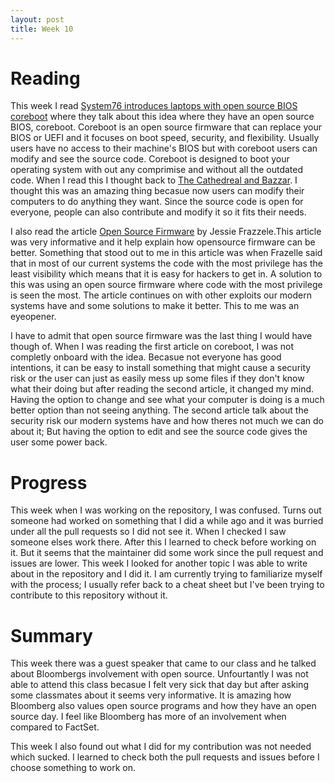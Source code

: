```yaml
---
layout: post
title: Week 10 
---
```

# Reading
This week I read [System76 introduces laptops with open source BIOS coreboot](https://opensource.com/article/19/11/coreboot-system76-laptops?utm_campaign=intrel) where they talk about this idea where they have an open source BIOS, coreboot. Coreboot is an open source firmware that can replace your BIOS or UEFI and it focuses on boot speed, security, and flexibility. Usually users have no access to their machine's BIOS but with coreboot users can modify and see the source code. Coreboot is designed to boot your operating system with out any comprimise and without all the outdated code. When I read this I thought back to [The Cathedreal and Bazzar](http://www.catb.org/~esr/writings/cathedral-bazaar/cathedral-bazaar/index.html). I thought this was an amazing thing becasue now users can modify their computers to do anything they want. Since the source code is open for everyone, people can also contribute and modify it so it fits their needs. 

I also read the article [Open Source Firmware](https://cacm.acm.org/magazines/2019/10/239673-open-source-firmware/fulltext) by Jessie 
Frazzele.This article was very informative and it help explain how opensource firmware can be better. Something that stood out to me 
in this article was when Frazelle said that in most of our current systems the code with the most privilege has the least visibility 
which means that it is easy for hackers to get in. A solution to this was using an open source firmware where code with the most 
privilege is seen the most. The article continues on with other exploits our modern systems have and some solutions to make it better. This to me was an eyeopener. 

I have to admit that open source firmware was the last thing I would have though of. When I was reading the first article on coreboot, I was not completly onboard with the idea. Becasue not everyone has good intentions, it can be easy to install something that might cause a security risk or the user can just as easily mess up some files if they don't know what their doing but after reading the second article, it changed my mind. Having the option to change and see what your computer is doing is a much better option than not seeing anything. The second article talk about the security risk our modern systems have and how theres not much we can do about it; But having the option to edit and see the source code gives the user some power back. 

# Progress
This week when I was working on the repository, I was confused. Turns out someone had worked on something that I did a while ago and it was burried under all the pull requests so I did not see it. When I checked I saw someone elses work there. After this I learned to check before working on it. But it seems that the maintainer did some work since the pull request and issues are lower. This week I looked for another topic I was able to write about in the repository and I did it. I am currently trying to familiarize myself with the process; I usually refer back to a cheat sheet but I've been trying to contribute to this repository without it.

# Summary
This week there was a guest speaker that came to our class and he talked about Bloombergs involvement with open source. Unfourtantly I was not able to attend this class becasue I felt very sick that day but after asking some classmates about it seems very informative. It is amazing how Bloomberg also values open source programs and how they have an open source day. I feel like Bloomberg has more of an involvement when compared to FactSet.

This week I also found out what I did for my contribution was not needed which sucked. I learned to check both the pull requests and issues before I choose something to work on. 
